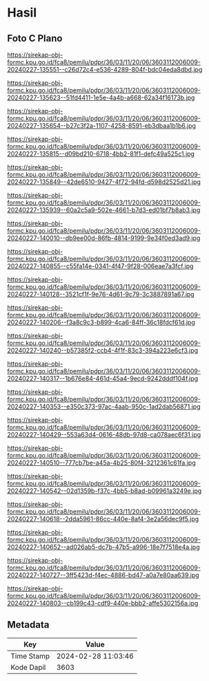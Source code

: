 # Hasil

## Foto C Plano

https://sirekap-obj-formc.kpu.go.id/fca8/pemilu/pdpr/36/03/11/20/06/3603112006009-20240227-135551--c26d72c4-e536-4289-804f-bdc04eda8dbd.jpg

https://sirekap-obj-formc.kpu.go.id/fca8/pemilu/pdpr/36/03/11/20/06/3603112006009-20240227-135623--51fd4411-1e5e-4a4b-a668-62a34f16173b.jpg

https://sirekap-obj-formc.kpu.go.id/fca8/pemilu/pdpr/36/03/11/20/06/3603112006009-20240227-135654--b27c3f2a-1107-4258-8591-eb3dbaa1b1b6.jpg

https://sirekap-obj-formc.kpu.go.id/fca8/pemilu/pdpr/36/03/11/20/06/3603112006009-20240227-135815--d09bd210-6718-4bb2-81f1-defc49a525c1.jpg

https://sirekap-obj-formc.kpu.go.id/fca8/pemilu/pdpr/36/03/11/20/06/3603112006009-20240227-135849--42de6510-9427-4f72-94fd-d598d2525d21.jpg

https://sirekap-obj-formc.kpu.go.id/fca8/pemilu/pdpr/36/03/11/20/06/3603112006009-20240227-135939--60a2c5a9-502e-4661-b7d3-ed01bf7b8ab3.jpg

https://sirekap-obj-formc.kpu.go.id/fca8/pemilu/pdpr/36/03/11/20/06/3603112006009-20240227-140010--db9ee00d-86fb-4814-9199-9e34f0ed3ad9.jpg

https://sirekap-obj-formc.kpu.go.id/fca8/pemilu/pdpr/36/03/11/20/06/3603112006009-20240227-140855--c55fa14e-0341-4f47-9f28-006eae7a3fcf.jpg

https://sirekap-obj-formc.kpu.go.id/fca8/pemilu/pdpr/36/03/11/20/06/3603112006009-20240227-140128--3521cf1f-9e76-4d61-9c79-3c3887891a67.jpg

https://sirekap-obj-formc.kpu.go.id/fca8/pemilu/pdpr/36/03/11/20/06/3603112006009-20240227-140206--f3a8c9c3-b899-4ca6-84ff-36c18fdcf61d.jpg

https://sirekap-obj-formc.kpu.go.id/fca8/pemilu/pdpr/36/03/11/20/06/3603112006009-20240227-140240--b57385f2-ccb4-4f1f-83c3-394a223e6cf3.jpg

https://sirekap-obj-formc.kpu.go.id/fca8/pemilu/pdpr/36/03/11/20/06/3603112006009-20240227-140317--1b676e84-461d-45a4-9ecd-9242dddf104f.jpg

https://sirekap-obj-formc.kpu.go.id/fca8/pemilu/pdpr/36/03/11/20/06/3603112006009-20240227-140353--e350c373-97ac-4aab-950c-1ad2dab56871.jpg

https://sirekap-obj-formc.kpu.go.id/fca8/pemilu/pdpr/36/03/11/20/06/3603112006009-20240227-140429--553a63d4-0616-48db-97d8-ca078aec6f31.jpg

https://sirekap-obj-formc.kpu.go.id/fca8/pemilu/pdpr/36/03/11/20/06/3603112006009-20240227-140510--777cb7be-a45a-4b25-80f4-3212361c61fa.jpg

https://sirekap-obj-formc.kpu.go.id/fca8/pemilu/pdpr/36/03/11/20/06/3603112006009-20240227-140542--02d1359b-f37c-4bb5-b8ad-b09961a3249e.jpg

https://sirekap-obj-formc.kpu.go.id/fca8/pemilu/pdpr/36/03/11/20/06/3603112006009-20240227-140618--2dda5961-86cc-440e-8af4-3e2a56dec9f5.jpg

https://sirekap-obj-formc.kpu.go.id/fca8/pemilu/pdpr/36/03/11/20/06/3603112006009-20240227-140652--ad026ab5-dc7b-47b5-a996-18e7f7518e4a.jpg

https://sirekap-obj-formc.kpu.go.id/fca8/pemilu/pdpr/36/03/11/20/06/3603112006009-20240227-140727--3ff5423d-f4ec-4886-bd47-a0a7e80aa639.jpg

https://sirekap-obj-formc.kpu.go.id/fca8/pemilu/pdpr/36/03/11/20/06/3603112006009-20240227-140803--cb199c43-cdf9-440e-bbb2-affe5302156a.jpg


## Metadata

| Key        | Value               |
| ---------- | ------------------- |
| Time Stamp | 2024-02-28 11:03:46 |
| Kode Dapil | 3603                |



